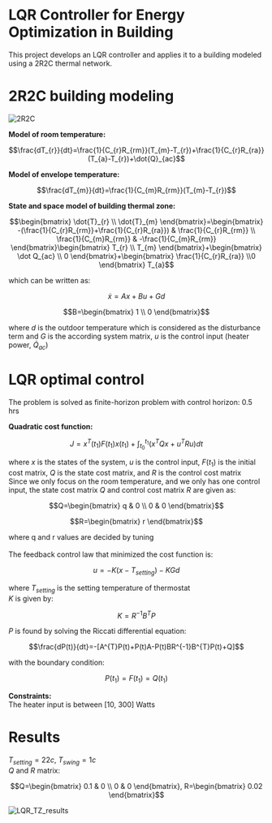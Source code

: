 # LQR Controller for Energy Optimization in Building
This project develops an LQR controller and applies it to a building modeled using a 2R2C thermal network.
# 2R2C building modeling
![2R2C](https://github.com/user-attachments/assets/1b5595fa-cb77-4f40-846e-9d52526e30ee)

**Model of room temperature:** <br/>
```math
\frac{dT_{r}}{dt}=\frac{1}{C_{r}R_{rm}}(T_{m}-T_{r})+\frac{1}{C_{r}R_{ra}}(T_{a}-T_{r})+\dot{Q}_{ac}
```
**Model of envelope temperature:** <br/>
```math
\frac{dT_{m}}{dt}=\frac{1}{C_{m}R_{rm}}(T_{m}-T_{r})
```
**State and space model of building thermal zone:** <br/>
```math
\begin{bmatrix}
\dot{T}_{r} \\
\dot{T}_{m}
\end{bmatrix}=\begin{bmatrix}
-(\frac{1}{C_{r}R_{rm}}+\frac{1}{C_{r}R_{ra}}) & \frac{1}{C_{r}R_{rm}} \\ \frac{1}{C_{m}R_{rm}}
 & -\frac{1}{C_{m}R_{rm}}
\end{bmatrix}\begin{bmatrix}
T_{r} \\ T_{m}
\end{bmatrix}+\begin{bmatrix}
\dot Q_{ac} \\ 0
\end{bmatrix}+\begin{bmatrix}
\frac{1}{C_{r}R_{ra}} \\0
\end{bmatrix} T_{a}
```
which can be written as:
```math
\dot x=Ax+Bu+Gd
```
```math
B=\begin{bmatrix}
1 \\ 0 \end{bmatrix}
```
where $d$ is the outdoor temperature which is considered as the disturbance term and $G$ is the according system matrix, $u$ is the control input (heater power, $\dot Q_{ac}$)
<br/>

# LQR optimal control
The problem is solved as finite-horizon problem with control horizon: 0.5 hrs
<br/>

**Quadratic cost function:**
```math
J=x^{T}(t_{1})F(t_{1})x(t_{1})+\int_{t_{0}}^{t_{1}}(x^{T}Qx+u^{T}Ru)dt
```
where $x$ is the states of the system, $u$ is the control input, $F(t_{1})$ is the initial cost matrix, $Q$ is the state cost matrix, and $R$ is the control cost matrix
<br/>
Since we only focus on the room temperature, and we only has one control input, the state cost matrix $Q$ and control cost matrix $R$ are given as:
```math
Q=\begin{bmatrix}
q & 0 \\ 0 & 0
\end{bmatrix}
```
```math
R=\begin{bmatrix}
r
\end{bmatrix}
```
where q and r values are decided by tuning
<br/>
<br/>
The feedback control law that minimized the cost function is:
```math
u=-K(x-T_{setting})-KGd
```
where $T_{setting}$ is the setting temperature of thermostat
<br/>
$K$ is given by:
```math
K=R^{-1}B^{T}P
```
$P$ is found by solving the Riccati differential equation:
```math
\frac{dP(t)}{dt}=-[A^{T}P(t)+P(t)A-P(t)BR^{-1}B^{T}P(t)+Q]
```
with the boundary condition:
```math
P(t_{1})=F(t_{1})=Q(t_{1})
```

**Constraints:**
<br/>
The heater input is between [10, 300] Watts

# Results
$T_{setting}=22c$,  $T_{swing}=1c$
<br/>
$Q$ and $R$ matrix:
```math
Q=\begin{bmatrix}
0.1 & 0 \\ 0 & 0
\end{bmatrix}, R=\begin{bmatrix}
0.02 \end{bmatrix}
```
![LQR_TZ_results](https://github.com/user-attachments/assets/a601ab93-456c-43fc-aebc-0dd46f8548de)


